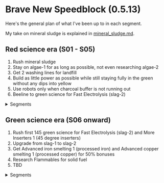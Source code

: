 # Brave New Speedblock (0.5.13)

Here's the general plan of what I've been up to in each segment.

My take on mineral sludge is explained in [mineral_sludge.md](mineral_sludge.md).

## Red science era (S01 - S05)

1. Rush mineral sludge
2. Stay on algae-1 for as long as possible, not even researching algae-2
3. Get 2 washing lines for landfill
4. Build as little power as possible while still staying fully in the green without any dips into yellow
5. Use robots only when charcoal buffer is not running out
6. Beeline to green science for Fast Electrolysis (slag-2)

<details>
<summary>Segments</summary>

### Segment 01 (Mineral Sludge)
Rush mineral sludge while cutting as many corners as possible.

Result:
* researched Water treatment and Fluid control
* 6 algae-1 farms
* 4 electrolyzers
* 1 filtration unit and 2 crystallyzers
* 2 washing lines for landfill
* wooden boards / brown circuits production

### Segment 02 (Power Struggles)
Idea: Stabilize after rushing mineral sludge.

Result:
* researched Long inserters 1 and Mechanical refining
* 16 algae-1 farms
* 10 electrolyzers
* 2 filtration units and 2 crystallyzers (need one more)

### Segment 03 (Iron & Copper Smelting)
Idea: Research metallurgy.

Result:
* Researched Iron smelting and Copper smelting
* 24 algae-1 farms
* 13 electrolyzers
* 2 filtration units and 4 crystallyzers

### Segment 04 (Green Algae Processing)
Idea: Pivoting from algae-1 to algae-2.

Result:
* researched Green algae processing and Steel processing
* 4 algae-2 farms
* 20 electrolyzers
* 3 filtration units
* 3rd washing line almost built

### Segment 05 (First Green Science)
Idea: Produce 145 green science.

Result:
* researched Green science
* produced steel plates, green circuits, green science
* 6 algae-2 farms
* 20-26 electrolyzers
* 4 filtration units
</details>

## Green science era (S06 onward)

1. Rush first 145 green science for Fast Electrolysis (slag-2) and More Inserters 1 (45 degree inserters)
2. Upgrade from slag-1 to slag-2
3. Get Advanced iron smelting 1 (processed iron) and Advanced copper smelting 1 (processed copper) for 50% bonuses
4. Research Flammables for solid fuel
5. TBD

<details>
<summary>Segments</summary>

### Segment 06 (Fast Electrolysis)
Idea: Upgrade electrolyzers from slag-1 to slag-2.

Result:
* 16 slag-2 electrolyzers
* 10-16 slag-1 electrolyzers
* 45 degree inserters

### Segment 07 (Advanced Smelting)
Idea: Set up Advanced smelting for either iron or copper.

Result:
* 24 slag-2 electrolyzers
* processed iron

### Segment 08 (Solid Fuel)
Idea: Set up Solid Fuel power plants.

Result:
* 32 slag-2 electrolyzers
* Solid fuel power plants

### Segment 09 (Silicon & Silver & Aluminium)
Idea: Set up silicon, silver and aluminium production.

Result:
* researched Circuit network & Inserter capacity 1
* 48 slag-2 electrolyzers
* direct sorting of tin and lead
* mixed sorting of bobmonium and rubyte chunks
* produced fuel oil and naphtha from blue algae
* silicon, silver and aluminium smelting

### Segment 10 (Red Circuits)
Idea: Produce red circuits.

Result:
* 56 slag-2 electrolyzers
* ferrous sorting for iron and steel
* red circuits
* 2 roboports

</details>
